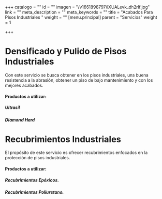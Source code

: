 +++
catalogo = ""
id = ""
imagen = "/v1661898797/lXUALevk_dh2rlf.jpg"
link = ""
meta_description = ""
meta_keywords = ""
title = "Acabados Para Pisos Industriales "
weight = ""
[menu.principal]
parent = "Servicios"
weight = 1

+++
# **Densificado y Pulido de Pisos Industriales**

Con este servicio se busca obtener en los pisos industriales, una buena resistencia a la abrasión, obtener un piso de bajo mantenimiento y con los mejores acabados.

#### Productos a utilizar:

##### Ultrasil

##### Diamond Hard

# **Recubrimientos Industriales**

El propósito de este servicio es ofrecer recubrimientos enfocados en la protección de pisos industriales.

#### Productos a utilizar:

##### Recubrimientos Epóxicos.

##### Recubrimientos Poliuretano.